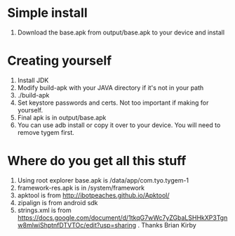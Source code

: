 # Simple install
1. Download the base.apk from output/base.apk to your device and install

# Creating yourself
1. Install JDK
1. Modify build-apk with your JAVA directory if it's not in your path
1. ./build-apk
1. Set keystore passwords and certs.  Not too important if making for yourself.
1. Final apk is in output/base.apk
1. You can use adb install or copy it over to your device.  You will need to remove tygem first.

# Where do you get all this stuff
1. Using root explorer base.apk is /data/app/com.tyo.tygem-1
1. framework-res.apk is in /system/framework
1. apktool is from http://ibotpeaches.github.io/Apktool/
1. zipalign is from android sdk
1. strings.xml is from https://docs.google.com/document/d/1tkqG7wWc7yZGbaLSHHkXP3Tgnw8mlwiShptnfDTVTOc/edit?usp=sharing .  Thanks Brian Kirby
